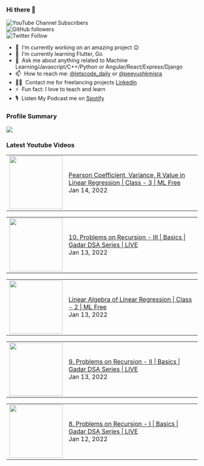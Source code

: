 ### Hi there 👋

![YouTube Channel Subscribers](https://img.shields.io/youtube/channel/subscribers/UCgmk1KXmrHXt_DO0kScyVmQ?style=social)  
![GitHub followers](https://img.shields.io/github/followers/misrapk?style=social)  
![Twitter Follow](https://img.shields.io/twitter/follow/peeyushkmisra?style=social)

- 🔭 &nbsp;I’m currently working on an amazing project :wink:
- 🌱 &nbsp;I’m currently learning Flutter, Go
- 💬 &nbsp;Ask me about anything related to Machine Learning/Javascript/C++/Python or Angular/React/Express/Django
- 📫 &nbsp;How to reach me: [@letscode_daily](https://www.instagram.com/letscode_daily/) or [@peeyushkmisra](https://www.instagram.com/peeyushkmisra/)
- 👨‍💻 &nbsp;Contact me for freelancing projects [Linkedin](https://www.linkedin.com/in/peeyushkmisra/)
- ⚡ &nbsp;Fun fact: I love to teach and learn
- 🎙 &nbsp;Listen My Podcast me on [Spotify](https://open.spotify.com/show/5HlTHA4yxnj56N1klajpQc)

### Profile Summary

![](https://github-profile-summary-cards.vercel.app/api/cards/profile-details?username=misrapk&theme=dracula)

### Latest Youtube Videos

<!-- YOUTUBE:START --><table><tr><td><a href="https://www.youtube.com/watch?v=hcBkePTdF1E"><img width="140px" src="https://i.ytimg.com/vi/hcBkePTdF1E/mqdefault.jpg"></a></td>
<td><a href="https://www.youtube.com/watch?v=hcBkePTdF1E">Pearson Coefficient, Variance, R Value in Linear Regression | Class - 3 | ML Free</a><br/>Jan 14, 2022</td></tr></table>
<table><tr><td><a href="https://www.youtube.com/watch?v=Mb1pPk1ThFo"><img width="140px" src="https://i.ytimg.com/vi/Mb1pPk1ThFo/mqdefault.jpg"></a></td>
<td><a href="https://www.youtube.com/watch?v=Mb1pPk1ThFo">10. Problems on Recursion - III | Basics | Gadar DSA Series | LIVE</a><br/>Jan 13, 2022</td></tr></table>
<table><tr><td><a href="https://www.youtube.com/watch?v=5rg_Evhp-h8"><img width="140px" src="https://i.ytimg.com/vi/5rg_Evhp-h8/mqdefault.jpg"></a></td>
<td><a href="https://www.youtube.com/watch?v=5rg_Evhp-h8">Linear Algebra of Linear Regression | Class - 2 | ML Free</a><br/>Jan 13, 2022</td></tr></table>
<table><tr><td><a href="https://www.youtube.com/watch?v=H6jSrhdJN3o"><img width="140px" src="https://i.ytimg.com/vi/H6jSrhdJN3o/mqdefault.jpg"></a></td>
<td><a href="https://www.youtube.com/watch?v=H6jSrhdJN3o">9. Problems on Recursion - II | Basics | Gadar DSA Series | LIVE</a><br/>Jan 13, 2022</td></tr></table>
<table><tr><td><a href="https://www.youtube.com/watch?v=ffrvrcsF8is"><img width="140px" src="https://i.ytimg.com/vi/ffrvrcsF8is/mqdefault.jpg"></a></td>
<td><a href="https://www.youtube.com/watch?v=ffrvrcsF8is">8. Problems on Recursion - I | Basics | Gadar DSA Series | LIVE</a><br/>Jan 12, 2022</td></tr></table>
<!-- YOUTUBE:END -->
